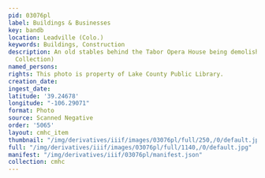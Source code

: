 ```yaml
---
pid: 03076pl
label: Buildings & Businesses
key: bandb
location: Leadville (Colo.)
keywords: Buildings, Construction
description: An old stables behind the Tabor Opera House being demolished (Wingenbach
  Collection)
named_persons: 
rights: This photo is property of Lake County Public Library.
creation_date: 
ingest_date: 
latitude: '39.24678'
longitude: "-106.29071"
format: Photo
source: Scanned Negative
order: '5065'
layout: cmhc_item
thumbnail: "/img/derivatives/iiif/images/03076pl/full/250,/0/default.jpg"
full: "/img/derivatives/iiif/images/03076pl/full/1140,/0/default.jpg"
manifest: "/img/derivatives/iiif/03076pl/manifest.json"
collection: cmhc
---
```

